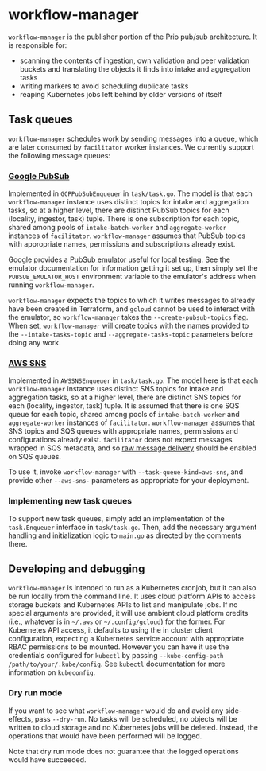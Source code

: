 # workflow-manager

`workflow-manager` is the publisher portion of the Prio pub/sub architecture. It is responsible for:

- scanning the contents of ingestion, own validation and peer validation buckets and translating the objects it finds into intake and aggregation tasks
- writing markers to avoid scheduling duplicate tasks
- reaping Kubernetes jobs left behind by older versions of itself

## Task queues

`workflow-manager` schedules work by sending messages into a queue, which are later consumed by `facilitator` worker instances. We currently support the following message queues:

### [Google PubSub](https://cloud.google.com/pubsub/docs)

Implemented in `GCPPubSubEnqueuer` in `task/task.go`. The model is that each `workflow-manager` instance uses distinct topics for intake and aggregation tasks, so at a higher level, there are distinct PubSub topics for each (locality, ingestor, task) tuple. There is one subscription for each topic, shared among pools of `intake-batch-worker` and `aggregate-worker` instances of `facilitator`. `workflow-manager` assumes that PubSub topics with appropriate names, permissions and subscriptions already exist.

Google provides a [PubSub emulator](https://cloud.google.com/pubsub/docs/emulator) useful for local testing. See the emulator documentation for information getting it set up, then simply set the `PUBSUB_EMULATOR_HOST` environment variable to the emulator's address when running `workflow-manager`.

`workflow-manager` expects the topics to which it writes messages to already have been created in Terraform, and `gcloud` cannot be used to interact with the emulator, so `workflow-manager` takes the `--create-pubsub-topics` flag. When set, `workflow-manager` will create topics with the names provided to the `--intake-tasks-topic` and `--aggregate-tasks-topic` parameters before doing any work.

### [AWS SNS](https://docs.aws.amazon.com/sns/latest/dg/welcome.html)

Implemented in `AWSSNSEnqueuer` in `task/task.go`. The model here is that each `workflow-manager` instance uses distinct SNS topics for intake and aggregation tasks, so at a higher level, there are distinct SNS topics for each (locality, ingestor, task) tuple. It is assumed that there is one SQS queue for each topic, shared among pools of `intake-batch-worker` and `aggregate-worker` instances of `facilitator`. `workflow-manager` assumes that SNS topics and SQS queues with appropriate names, permissions and configurations already exist. `facilitator` does not expect messages wrapped in SQS metadata, and so [raw message delivery](https://docs.aws.amazon.com/sns/latest/dg/sns-large-payload-raw-message-delivery.html) should be enabled on SQS queues.

To use it, invoke `workflow-manager` with `--task-queue-kind=aws-sns`, and provide other `--aws-sns-` parameters as appropriate for your deployment.

### Implementing new task queues

To support new task queues, simply add an implementation of the `task.Enqueuer` interface in `task/task.go`. Then, add the necessary argument handling and initialization logic to `main.go` as directed by the comments there.

## Developing and debugging

`workflow-manager` is intended to run as a Kubernetes cronjob, but it can also be run locally from the command line. It uses cloud platform APIs to access storage buckets and Kubernetes APIs to list and manipulate jobs. If no special arguments are provided, it will use ambient cloud platform credits (i.e., whatever is in `~/.aws` or `~/.config/gcloud`) for the former. For Kubernetes API access, it defaults to using the in cluster client configuration, expecting a Kubernetes service account with appropriate RBAC permissions to be mounted. However you can have it use the credentials configured for `kubectl` by passing `--kube-config-path /path/to/your/.kube/config`. See `kubectl` documentation for more information on `kubeconfig`.

### Dry run mode

If you want to see what `workflow-manager` would do and avoid any side-effects, pass `--dry-run`. No tasks will be scheduled, no objects will be written to cloud storage and no Kubernetes jobs will be deleted. Instead, the operations that would have been performed will be logged.

Note that dry run mode does not guarantee that the logged operations would have succeeded.
